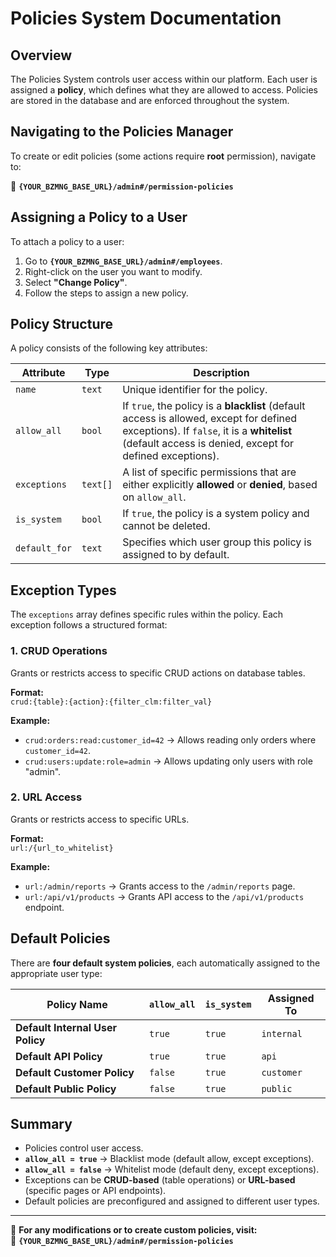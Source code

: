 # Policies System Documentation

## Overview

The Policies System controls user access within our platform. Each user is assigned a **policy**, which defines what they are allowed to access. Policies are stored in the database and are enforced throughout the system.

## Navigating to the Policies Manager

To create or edit policies (some actions require **root** permission), navigate to:

📍 **`{YOUR_BZMNG_BASE_URL}/admin#/permission-policies`**

## Assigning a Policy to a User

To attach a policy to a user:

1. Go to **`{YOUR_BZMNG_BASE_URL}/admin#/employees`**.
2. Right-click on the user you want to modify.
3. Select **"Change Policy"**.
4. Follow the steps to assign a new policy.

## Policy Structure

A policy consists of the following key attributes:

| Attribute    | Type     | Description |
|-------------|---------|-------------|
| `name`      | `text`  | Unique identifier for the policy. |
| `allow_all` | `bool`  | If `true`, the policy is a **blacklist** (default access is allowed, except for defined exceptions). If `false`, it is a **whitelist** (default access is denied, except for defined exceptions). |
| `exceptions` | `text[]` | A list of specific permissions that are either explicitly **allowed** or **denied**, based on `allow_all`. |
| `is_system` | `bool`  | If `true`, the policy is a system policy and cannot be deleted. |
| `default_for` | `text` | Specifies which user group this policy is assigned to by default. |

## Exception Types

The `exceptions` array defines specific rules within the policy. Each exception follows a structured format:

### **1. CRUD Operations**
Grants or restricts access to specific CRUD actions on database tables.

**Format:**  
`crud:{table}:{action}:{filter_clm:filter_val}`

**Example:**  
- `crud:orders:read:customer_id=42` → Allows reading only orders where `customer_id=42`.
- `crud:users:update:role=admin` → Allows updating only users with role "admin".

### **2. URL Access**
Grants or restricts access to specific URLs.

**Format:**  
`url:/{url_to_whitelist}`

**Example:**  
- `url:/admin/reports` → Grants access to the `/admin/reports` page.
- `url:/api/v1/products` → Grants API access to the `/api/v1/products` endpoint.

## Default Policies

There are **four default system policies**, each automatically assigned to the appropriate user type:

| Policy Name                   | `allow_all` | `is_system` | Assigned To  |
|--------------------------------|------------|------------|--------------|
| **Default Internal User Policy** | `true`     | `true`     | `internal`   |
| **Default API Policy**          | `true`     | `true`     | `api`        |
| **Default Customer Policy**      | `false`    | `true`     | `customer`   |
| **Default Public Policy**        | `false`    | `true`     | `public`     |

## Summary

- Policies control user access.
- **`allow_all = true`** → Blacklist mode (default allow, except exceptions).
- **`allow_all = false`** → Whitelist mode (default deny, except exceptions).
- Exceptions can be **CRUD-based** (table operations) or **URL-based** (specific pages or API endpoints).
- Default policies are preconfigured and assigned to different user types.

---
🚀 **For any modifications or to create custom policies, visit:**  
📍 **`{YOUR_BZMNG_BASE_URL}/admin#/permission-policies`**

